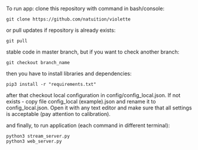 To run app:
clone this repository with command in bash/console:

    git clone https://github.com/natuition/violette

or pull updates if repository is already exists:

    git pull

stable code in master branch, but if you want to check another branch:

    git checkout branch_name

then you have to install libraries and dependencies:

    pip3 install -r "requirements.txt"
    
after that checkout local configuration in config/config_local.json.
If not exists - copy file config_local (example).json and rename it to config_local.json.
Open it with any text editor and make sure that all settings is acceptable (pay attention to calibration).

and finally, to run application (each command in different terminal):

    python3 stream_server.py
    python3 web_server.py
